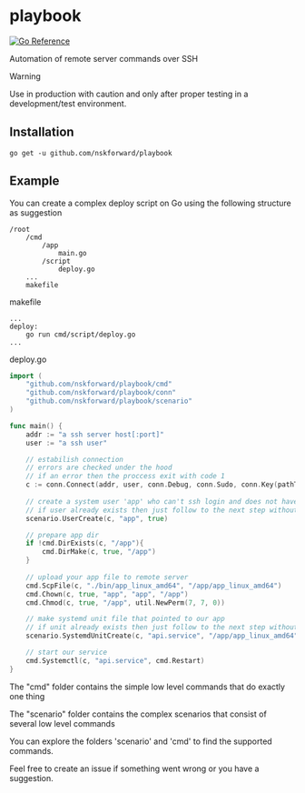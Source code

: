 # playbook
[![Go Reference](https://pkg.go.dev/badge/github.com/nskforward/playbook?status.svg)](https://pkg.go.dev/github.com/nskforward/playbook?tab=doc)

Automation of remote server commands over SSH

> [!WARNING]
> Use in production with caution and only after proper testing in a development/test environment.

## Installation
```
go get -u github.com/nskforward/playbook
```

## Example

You can create a complex deploy script on Go using the following structure as suggestion

```
/root
    /cmd
        /app
            main.go
        /script
            deploy.go
    ...
    makefile
```

makefile

```
...
deploy:
    go run cmd/script/deploy.go
...
```

deploy.go

```go
import (
	"github.com/nskforward/playbook/cmd"
	"github.com/nskforward/playbook/conn"
	"github.com/nskforward/playbook/scenario"
)

func main() {
    addr := "a ssh server host[:port]"
    user := "a ssh user"

    // estabilish connection
    // errors are checked under the hood
    // if an error then the proccess exit with code 1
	c := conn.Connect(addr, user, conn.Debug, conn.Sudo, conn.Key(pathToLocalPrivateKey))
	
    // create a system user 'app' who can't ssh login and does not have a HOME dir
    // if user already exists then just follow to the next step without error
	scenario.UserCreate(c, "app", true)

    // prepare app dir
    if !cmd.DirExists(c, "/app"){
        cmd.DirMake(c, true, "/app")
    }
	
    // upload your app file to remote server
	cmd.ScpFile(c, "./bin/app_linux_amd64", "/app/app_linux_amd64")
	cmd.Chown(c, true, "app", "app", "/app")
	cmd.Chmod(c, true, "/app", util.NewPerm(7, 7, 0))

    // make systemd unit file that pointed to our app
    // if unit already exists then just follow to the next step without error
	scenario.SystemdUnitCreate(c, "api.service", "/app/app_linux_amd64", "", "app", "app")

    // start our service
	cmd.Systemctl(c, "api.service", cmd.Restart)
}
```

The "cmd" folder contains the simple low level commands that do exactly one thing

The "scenario" folder contains the complex scenarios that consist of several low level commands

You can explore the folders 'scenario' and 'cmd' to find the supported commands.

Feel free to create an issue if something went wrong or you have a suggestion.